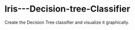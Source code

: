 # Iris---Decision-tree-Classifier
Create the Decision Tree classifier and visualize it graphically. 
